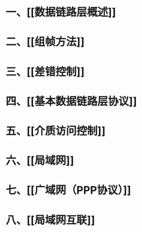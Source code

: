 # 一、[[数据链路层概述]]
# 二、[[组帧方法]]
# 三、[[差错控制]]

# 四、[[基本数据链路层协议]]
# 五、[[介质访问控制]]
# 六、[[局域网]]
# 七、[[广域网（PPP协议）]]
# 八、[[局域网互联]]
